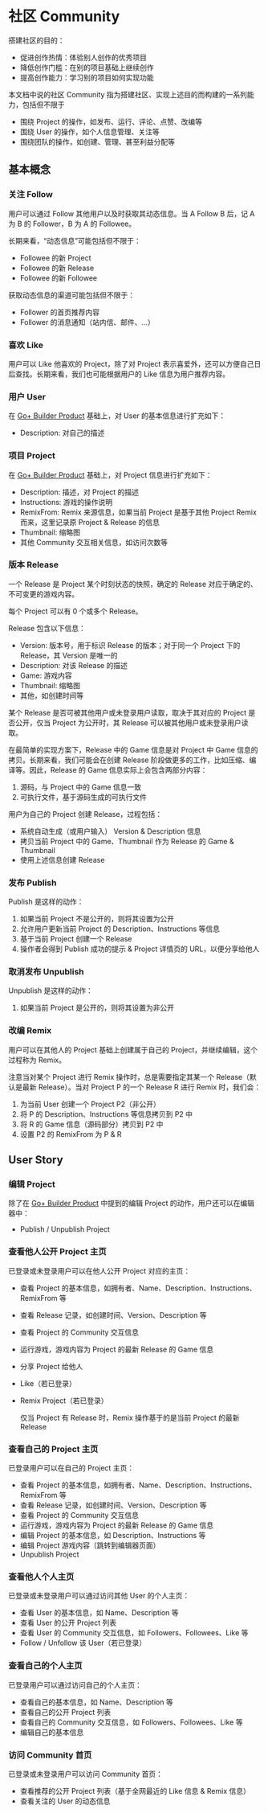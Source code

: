 # 社区 Community

搭建社区的目的：

* 促进创作热情：体验别人创作的优秀项目
* 降低创作门槛：在别的项目基础上继续创作
* 提高创作能力：学习别的项目如何实现功能

本文档中说的社区 Community 指为搭建社区、实现上述目的而构建的一系列能力，包括但不限于

* 围绕 Project 的操作，如发布、运行、评论、点赞、改编等
* 围绕 User 的操作，如个人信息管理、关注等
* 围绕团队的操作，如创建、管理、甚至利益分配等

## 基本概念

### 关注 Follow

用户可以通过 Follow 其他用户以及时获取其动态信息。当 A Follow B 后，记 A 为 B 的 Follower，B 为 A 的 Followee。

长期来看，“动态信息”可能包括但不限于：

* Followee 的新 Project
* Followee 的新 Release
* Followee 的新 Followee

获取动态信息的渠道可能包括但不限于：

* Follower 的首页推荐内容
* Follower 的消息通知（站内信、邮件、...）

### 喜欢 Like

用户可以 Like 他喜欢的 Project，除了对 Project 表示喜爱外，还可以方便自己日后查找。长期来看，我们也可能根据用户的 Like 信息为用户推荐内容。

### 用户 User

在 [Go+ Builder Product](./index.zh.md) 基础上，对 User 的基本信息进行扩充如下：

* Description: 对自己的描述

### 项目 Project

在 [Go+ Builder Product](./index.zh.md) 基础上，对 Project 信息进行扩充如下：

* Description: 描述，对 Project 的描述
* Instructions: 游戏的操作说明
* RemixFrom: Remix 来源信息，如果当前 Project 是基于其他 Project Remix 而来，这里记录原 Project & Release 的信息
* Thumbnail: 缩略图
* 其他 Community 交互相关信息，如访问次数等

### 版本 Release

一个 Release 是 Project 某个时刻状态的快照，确定的 Release 对应于确定的、不可变更的游戏内容。

每个 Project 可以有 0 个或多个 Release。

Release 包含以下信息：

* Version: 版本号，用于标识 Release 的版本；对于同一个 Project 下的 Release，其 Version 是唯一的
* Description: 对该 Release 的描述
* Game: 游戏内容
* Thumbnail: 缩略图
* 其他，如创建时间等

某个 Release 是否可被其他用户或未登录用户读取，取决于其对应的 Project 是否公开，仅当 Project 为公开时，其 Release 可以被其他用户或未登录用户读取。

在最简单的实现方案下，Release 中的 Game 信息是对 Project 中 Game 信息的拷贝。长期来看，我们可能会在创建 Release 阶段做更多的工作，比如压缩、编译等。因此，Release 的 Game 信息实际上会包含两部分内容：

1. 源码，与 Project 中的 Game 信息一致
2. 可执行文件，基于源码生成的可执行文件

用户为自己的 Project 创建 Release，过程包括：

* 系统自动生成（或用户输入） Version & Description 信息
* 拷贝当前 Project 中的 Game、Thumbnail 作为 Release 的 Game & Thumbnail
* 使用上述信息创建 Release

### 发布 Publish

Publish 是这样的动作：

1. 如果当前 Project 不是公开的，则将其设置为公开
2. 允许用户更新当前 Project 的 Description、Instructions 等信息
3. 基于当前 Project 创建一个 Release
4. 操作者会得到 Publish 成功的提示 & Project 详情页的 URL，以便分享给他人

### 取消发布 Unpublish

Unpublish 是这样的动作：

1. 如果当前 Project 是公开的，则将其设置为非公开

### 改编 Remix

用户可以在其他人的 Project 基础上创建属于自己的 Project，并继续编辑，这个过程称为 Remix。

注意当对某个 Project 进行 Remix 操作时，总是需要指定其某一个 Release（默认是最新 Release）。当对 Project P 的一个 Release R 进行 Remix 时，我们会：

1. 为当前 User 创建一个 Project P2（非公开）
2. 将 P 的 Description、Instructions 等信息拷贝到 P2 中
3. 将 R 的 Game 信息（源码部分）拷贝到 P2 中
4. 设置 P2 的 RemixFrom 为 P & R

## User Story

### 编辑 Project

除了在 [Go+ Builder Product](./index.zh.md) 中提到的编辑 Project 的动作，用户还可以在编辑器中：

* Publish / Unpublish Project

### 查看他人公开 Project 主页

已登录或未登录用户可以在他人公开 Project 对应的主页：

* 查看 Project 的基本信息，如拥有者、Name、Description、Instructions、RemixFrom 等
* 查看 Release 记录，如创建时间、Version、Description 等
* 查看 Project 的 Community 交互信息
* 运行游戏，游戏内容为 Project 的最新 Release 的 Game 信息
* 分享 Project 给他人
* Like（若已登录）
* Remix Project（若已登录）

	仅当 Project 有 Release 时，Remix 操作基于的是当前 Project 的最新 Release

### 查看自己的 Project 主页

已登录用户可以在自己的 Project 主页：

* 查看 Project 的基本信息，如拥有者、Name、Description、Instructions、RemixFrom 等
* 查看 Release 记录，如创建时间、Version、Description 等
* 查看 Project 的 Community 交互信息
* 运行游戏，游戏内容为 Project 的最新 Release 的 Game 信息
* 编辑 Project 的基本信息，如 Description、Instructions 等
* 编辑 Project 游戏内容（跳转到编辑器页面）
* Unpublish Project

### 查看他人个人主页

已登录或未登录用户可以通过访问其他 User 的个人主页：

* 查看 User 的基本信息，如 Name、Description 等
* 查看 User 的公开 Project 列表
* 查看 User 的 Community 交互信息，如 Followers、Followees、Like 等
* Follow / Unfollow 该 User（若已登录）

### 查看自己的个人主页

已登录用户可以通过访问自己的个人主页：

* 查看自己的基本信息，如 Name、Description 等
* 查看自己的公开 Project 列表
* 查看自己的 Community 交互信息，如 Followers、Followees、Like 等
* 编辑自己的基本信息

### 访问 Community 首页

已登录或未登录用户可以访问 Community 首页：

* 查看推荐的公开 Project 列表（基于全网最近的 Like 信息 & Remix 信息）
* 查看关注的 User 的动态信息
